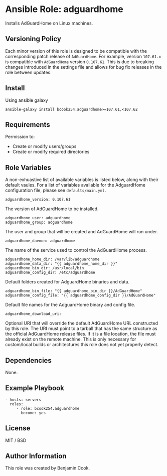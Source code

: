 Ansible Role: adguardhome
=========

Installs AdGuardHome on Linux machines.

Versioning Policy
-----------------
Each minor version of this role is designed to be compatible with the corresponding patch release of `AdGuardHome`. For example, version `107.61.x` is compatible with `AdGuardHome` version `0.107.61`. This is due to breaking changes introduced in the settings file and allows for bug fix releases in the role between updates.

Install
-------
Using ansible galaxy

`ansible-galaxy install bcook254.adguardhome>=107.61,<107.62`

Requirements
------------

Permission to:
  - Create or modify users/groups
  - Create or modify required directories

Role Variables
--------------
A non-exhuastive list of available variables is listed below, along with their default vaules. For a list of variables available for the AdguardHome configuration file, please see `defaults/main.yml`.

    adguardhome_version: 0.107.61

The version of AdGuardHome to be installed.

    adguardhome_user: adguardhome
    adguardhome_group: adguardhome

The user and group that will be created and AdGuardHome will run under.

    adguardhome_daemon: adguardhome

The name of the service used to control the AdGuardHome process.

    adguardhome_home_dir: /var/lib/adguardhome
    adguardhome_data_dir: "{{ adguardhome_home_dir }}"
    adguardhome_bin_dir: /usr/local/bin
    adguardhome_config_dir: /etc/adguardhome

Default folders created for AdguardHome binaries and data.

    adguardhome_bin_file: "{{ adguardhome_bin_dir }}/AdGuardHome"
    adguardhome_config_file: "{{ adguardhome_config_dir }}/AdGuardHome"

Default file names for the AdguardHome binary and config file.

    adguardhome_download_uri:

Optional URI that will override the default AdGuardHome URL constructed by this role. The URI must point to a tarball that has the same structure as the official AdGuardHome release files. If it is a file location, the file must already exist on the remote machine. This is only necessary for custom/local builds or architectures this role does not yet properly detect.

Dependencies
------------

None.

Example Playbook
----------------

    - hosts: servers
      roles:
         - role: bcook254.adguardhome
           become: yes

License
-------

MIT / BSD

Author Information
------------------

This role was created by Benjamin Cook.
